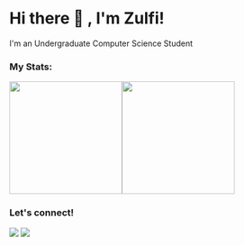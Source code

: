 # Hi there 👋 , I'm Zulfi!
I'm an Undergraduate Computer Science Student 
<!--
### Tools:
<p>
    <img src="https://img.shields.io/badge/Language-Python-blue?&logo=python" />
    <img src="https://img.shields.io/badge/Text%20Editor-Visual%20Studio%20Code-blue?&logo=visual%20studio%20code&logoColor=blue" />
</p>
-->

<!--
<details>
 <summary><strong>What i am learning/working on these days</strong></summary>
    - 🔭 I’m currently 3rd Semester </br>
    - 🌱 I’m currently learning Python and JavaScript</br>
    - 👯 I’m looking to collaborate on Website Project. </br>
    - 🤔 I’m looking for help with master of programming. hehe </br>
    - 💬 Ask me about anything.</br>
    - 📫 How to reach me: <a href="mailto:zulfi.fazhar12@gmail.com">Email me!</a>  </br>
    - 😄 Pronouns: He/Him </br>
    - ⚡ Fun fact: ... </br>
</details>
-->

### My Stats:

<div style="display:flex;">
    <img src="https://github-readme-stats.vercel.app/api?username=zulfifazhar&show_icons=true&rank_icon=github&theme=default" height=200/>
    <img src="https://github-readme-stats.vercel.app/api/top-langs/?username=zulfifazhar&layout=compact" height=200/>
</div>

### Let's connect!

<p>
    <a href="https://www.linkedin.com/in/zulfi-fadilah-azhar/" target="blank"><img src="https://img.shields.io/badge/Zulfi_Fadilah_Azhar-30302f?style=flat&logo=linkedin" /></a>
    <a href="https://medium.com/@zulfi.fazhar12" target="blank"><img src="https://img.shields.io/badge/Zulfi_Fadilah_Azhar-30302f?style=flat&logo=medium" /></a>
</p>

<!--
**ZulfiFazhar/ZulfiFazhar** is a ✨ _special_ ✨ repository because its `README.md` (this file) appears on your GitHub profile.

Here are some ideas to get you started:

- 🔭 I’m currently working on ...
- 🌱 I’m currently learning ...
- 👯 I’m looking to collaborate on ...
- 🤔 I’m looking for help with ...
- 💬 Ask me about ...
- 📫 How to reach me: ...
- 😄 Pronouns: ...
- ⚡ Fun fact: ...
-->
